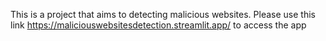 This is a project that aims to detecting malicious websites.
Please use this link https://maliciouswebsitesdetection.streamlit.app/ to access the app